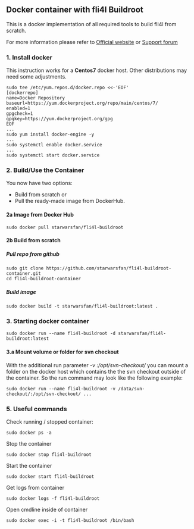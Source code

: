 ## Docker container with fli4l Buildroot
 
 This is a docker implementation of all required tools to build fli4l from scratch.

 For more information please refer to [Official website](http://www.fli4l.de/) or [Support forum](https://forum.nettworks.org)

### 1. Install docker

 This instruction works for a <b>Centos7</b> docker host. Other distributions may need some adjustments.

```shell
sudo tee /etc/yum.repos.d/docker.repo <<-'EOF'
[dockerrepo]
name=Docker Repository
baseurl=https://yum.dockerproject.org/repo/main/centos/7/
enabled=1
gpgcheck=1
gpgkey=https://yum.dockerproject.org/gpg
EOF
...
sudo yum install docker-engine -y
...
sudo systemctl enable docker.service
...
sudo systemctl start docker.service
```

### 2. Build/Use the Container

You now have two options: 
- Build from scratch or 
- Pull the ready-made image from DockerHub. 

#### 2a Image from Docker Hub

```shell
sudo docker pull starwarsfan/fli4l-buildroot
```

#### 2b Build from scratch

##### Pull repo from github

```shell
sudo git clone https://github.com/starwarsfan/fli4l-buildroot-container.git
cd fli4l-buildroot-container
```

##### Build image

```shell
sudo docker build -t starwarsfan/fli4l-buildroot:latest .
```

### 3. Starting docker container

```shell
sudo docker run --name fli4l-buildroot -d starwarsfan/fli4l-buildroot:latest
```

#### 3.a Mount volume or folder for svn checkout

With the additional run parameter _-v <host-folder>:/opt/svn-checkout/_ you can mount a folder on the docker 
host which contains the the svn checkout outside of the container. So the run command may look like the following example:

```shell
sudo docker run --name fli4l-buildroot -v /data/svn-checkout/:/opt/svn-checkout/ ...
```

### 5. Useful commands

Check running / stopped container:

```shell
sudo docker ps -a
```

Stop the container

```shell
sudo docker stop fli4l-buildroot
```

Start the container

```shell
sudo docker start fli4l-buildroot
```

Get logs from container

```shell
sudo docker logs -f fli4l-buildroot
```

Open cmdline inside of container

```shell
sudo docker exec -i -t fli4l-buildroot /bin/bash
```
